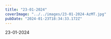 ```yaml
---
title: "23-01-2024"
coverImage: "../../images/23-01-2024-AzMT.jpg"
pubDate: "2024-01-23T18:34:33.172Z"
---
```


23-01-2024
